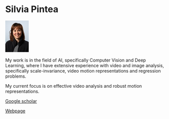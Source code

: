 #  Silvia Pintea
![](../assets/img/Silvia_Pintea_small.jpg)

My work is in the field of AI, specifically Computer Vision and Deep Learning, where I have extensive experience with video and image analysis, specifically scale-invariance, video motion representations and regression problems.

My current focus is on effective video analysis and robust motion representations.

[Google scholar](https://scholar.google.nl/citations?user=shTkx9EAAAAJ&hl=en)

[Webpage](http://silvialaurapintea.github.io)